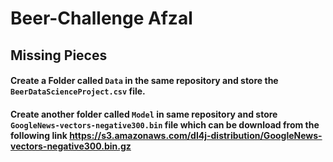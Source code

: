 # Beer-Challenge Afzal


## Missing Pieces
#### Create a Folder called `Data` in the same repository and store the `BeerDataScienceProject.csv` file.

#### Create another folder called `Model` in same repository and store `GoogleNews-vectors-negative300.bin` file which can be download from the following link https://s3.amazonaws.com/dl4j-distribution/GoogleNews-vectors-negative300.bin.gz





